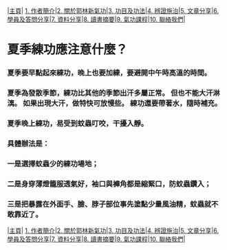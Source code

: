 |[主頁](/README.md)| [1. 作者簡介](/a10.md)|[2. 關於郭林新氣功](/a1.md)|[3. 功目及功法](/a2.md)|[4. 辨證施治](/a3.md)|[5. 文章分享](/a5.md)|[6. 學員及答問分享](/a6.md)|[7. 資料分享](/a7.md)|[8. 讀書摘要](/a4.md)|[9. 氣功課程](/郭林新氣功課程.md)|[10. 聯絡我們](/a9.md)|

# 夏季練功應注意什麼？

### 夏季要早點起來練功，晚上也要加練，要避開中午時高溫的時間。

### 夏季為發散季節，練功比其他的季節出汗多屬正常。 但也不能大汗淋漓。 如果出現大汗，做特快可放慢些。 練功還要帶著水，隨時補充。

### 夏季晚上練功，易受到蚊蟲叮咬，干擾入靜。

### 具體辦法是：
### 一是選擇蚊蟲少的練功場地；
### 二是身穿薄燈籠服透氣好，袖口與褲角都是縮緊口，防蚊蟲鑽入；
### 三是把暴露在外面手、臉、脖子部位事先塗點少量風油精，蚊蟲就不敢靠近了。 

|[主頁](/README.md)| [1. 作者簡介](/a10.md)|[2. 關於郭林新氣功](/a1.md)|[3. 功目及功法](/a2.md)|[4. 辨證施治](/a3.md)|[5. 文章分享](/a5.md)|[6. 學員及答問分享](/a6.md)|[7. 資料分享](/a7.md)|[8. 讀書摘要](/a4.md)|[9. 氣功課程](/郭林新氣功課程.md)|[10. 聯絡我們](/a9.md)|
